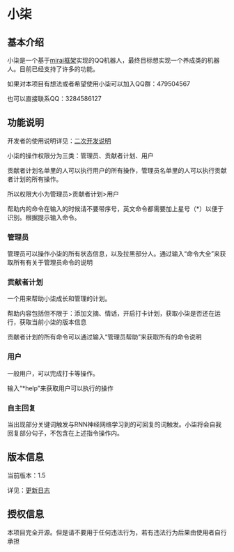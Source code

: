 # 小柒

## 基本介绍

小柒是一个基于[mirai框架](https://github.com/mamoe/mirai)实现的QQ机器人，最终目标想实现一个养成类的机器人。目前已经支持了许多的功能。



如果对本项目有想法或者希望使用小柒可以加入QQ群：479504567

也可以直接联系QQ：3284586127

## 功能说明

开发者的使用说明详见：[二次开发说明](https://github.com/Moyulingjiu/QQbot/blob/master/using.md)

小柒的操作权限分为三类：管理员、贡献者计划、用户

贡献者计划名单里的人可以执行用户的所有操作，管理员名单里的人可以执行贡献者计划的所有操作。

所以权限大小为管理员>贡献者计划>用户



帮助内的命令在输入的时候请不要带序号，英文命令都需要加上星号（*）以便于识别。根据提示输入命令。

### 管理员

管理员可以操作小柒的所有状态信息，以及拉黑部分人。通过输入“命令大全”来获取所有有关于管理员命令的说明

### 贡献者计划

一个用来帮助小柒成长和管理的计划。

帮助内容包括但不限于：添加文摘、情话，开启打卡计划，获取小柒是否还在运行，获取当前小柒的版本信息

贡献者计划的所有命令可以通过输入“管理员帮助”来获取所有的命令说明

### 用户

一般用户，可以完成打卡等操作。

输入“*help”来获取用户可以执行的操作

### 自主回复

当出现部分关键词触发与RNN神经网络学习到的可回复的词触发。小柒将会自我回复部分句子，不包含在上述指令操作内。



## 版本信息

当前版本：1.5

详见：[更新日志](https://github.com/Moyulingjiu/QQbot/blob/master/version.md)

## 授权信息

本项目完全开源。但是请不要用于任何违法行为，若有违法行为后果由使用者自行承担



